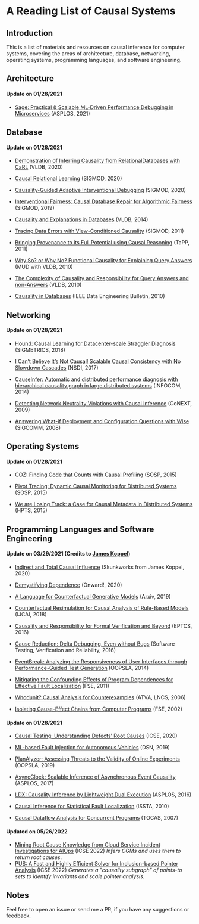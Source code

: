 # A Reading List of Causal Systems

## Introduction

This is a list of materials and resources on causal inference for computer systems, covering the areas of architecture, database, networking, operating systems, programming languages, and software engineering.


## Architecture

#### Update on 01/28/2021

* [Sage: Practical & Scalable ML-Driven Performance Debugging in Microservices](https://asplos-conference.org/abstracts/asplos21-paper85-extended_abstract.pdf) (ASPLOS, 2021)


## Database 

#### Update on 01/28/2021

* [Demonstration of Inferring Causality from RelationalDatabases with CaRL](http://www.vldb.org/pvldb/vol13/p2985-kayali.pdf) (VLDB, 2020) 

* [Causal Relational Learning](https://users.cs.duke.edu/~sudeepa/papers/CARL-SIGMOD2020.pdf) (SIGMOD, 2020) 

* [Causality-Guided Adaptive Interventional Debugging](https://people.cs.umass.edu/~ameli/projects/causality/papers/aid.pdf) (SIGMOD, 2020) 

* [Interventional Fairness: Causal Database Repair for Algorithmic Fairness](https://dl.acm.org/doi/10.1145/3299869.3319901) (SIGMOD, 2019) 

* [Causality and Explanations in Databases](http://www.vldb.org/pvldb/vol7/p1715-meliou.pdf) (VLDB, 2014) 

* [Tracing Data Errors with View-Conditioned Causality](https://people.cs.umass.edu/~ameli/projects/causality/papers/sigmod320-Meliou.pdf) (SIGMOD, 2011) 

* [Bringing Provenance to its Full Potential using Causal Reasoning](https://people.cs.umass.edu/~ameli/projects/causality/papers/TaPP2011.pdf) (TaPP, 2011) 

* [Why So? or Why No? Functional Causality for Explaining Query Answers](https://people.cs.umass.edu/~ameli/projects/causality/papers/MUD2010.pdf) (MUD with VLDB, 2010) 

* [The Complexity of Causality and Responsibility for Query Answers and non-Answers](http://www.vldb.org/pvldb/vol4/p34-meliou.pdf) (VLDB, 2010) 

* [Causality in Databases](http://sites.computer.org/debull/A10sept/suciu.pdf) (IEEE Data Engineering Bulletin, 2010) 


## Networking 

#### Update on 01/28/2021

* [Hound: Causal Learning for Datacenter-scale Straggler Diagnosis](https://www.seas.upenn.edu/~leebcc/documents/zheng18-sigmetrics.pdf) (SIGMETRICS, 2018) 

* [I Can’t Believe It’s Not Causal! Scalable Causal Consistency with No Slowdown Cascades](https://www.cs.cornell.edu/lorenzo/papers/Mehdi17Occult.pdf) (NSDI, 2017) 

* [CauseInfer: Automatic and distributed performance diagnosis with hierarchical causality graph in large distributed systems](https://ieeexplore.ieee.org/document/6848128) (INFOCOM, 2014) 

* [Detecting Network Neutrality Violations with Causal Inference](http://conferences.sigcomm.org/co-next/2009/papers/Tariq.pdf) (CoNEXT, 2009) 

* [Answering What-if Deployment and Configuration Questions with Wise](https://dl.acm.org/doi/10.1145/1402946.1402971) (SIGCOMM, 2008) 


## Operating Systems

#### Update on 01/28/2021

* [COZ: Finding Code that Counts with Causal Profiling](https://www.sigops.org/s/conferences/sosp/2015/current/2015-Monterey/printable/090-curtsinger.pdf) (SOSP, 2015) 

* [Pivot Tracing: Dynamic Causal Monitoring for Distributed Systems](https://people.mpi-sws.org/~jcmace/papers/mace2015pivot.pdf) (SOSP, 2015) 

* [We are Losing Track: a Case for Causal Metadata in Distributed Systems](https://people.mpi-sws.org/~jcmace/papers/fonseca2015hpts.pdf) (HPTS, 2015) 


## Programming Languages and Software Engineering

#### Update on 03/29/2021 (Credits to [James Koppel](http://www.jameskoppel.com/))

* [Indirect and Total Causal Influence](http://www.jameskoppel.com/files/skunkworks/total_causal_influence.pdf) (Skunkworks from James Koppel, 2020)

* [Demystifying Dependence](http://www.jameskoppel.com/files/papers/demystifying_dependence.pdf) (Onward!, 2020)

* [A Language for Counterfactual Generative Models](http://www.jameskoppel.com/files/papers/causal_neurips2019.pdf) (Arxiv, 2019)

* [Counterfactual Resimulation for Causal Analysis of Rule-Based Models](https://www.cs.cmu.edu/~jlaurent/pdf/papers/ijcai18.pdf) (IJCAI, 2018)


* [Causality and Responsibility for Formal Verification and Beyond](https://arxiv.org/pdf/1608.07879.pdf) (EPTCS, 2016)

* [Cause Reduction: Delta Debugging, Even without Bugs](https://www.cs.utah.edu/~regehr/papers/mintest.pdf) (Software Testing, Verification and Reliability, 2016)


* [EventBreak: Analyzing the Responsiveness of User Interfaces through Performance-Guided Test Generation](http://mp.binaervarianz.de/oopsla2014.pdf) (OOPSLA, 2014)

* [Mitigating the Confounding Effects of Program Dependences for Effective Fault Localization](https://dl.acm.org/doi/abs/10.1145/2025113.2025136) (FSE, 2011)

* [Whodunit? Causal Analysis for Counterexamples](https://www.faculty.ece.vt.edu/chaowang/pubDOC/Wang06Whodunit.pdf) (ATVA, LNCS, 2006)

* [Isolating Cause-Effect Chains from Computer Programs](https://www.cs.cmu.edu/~jlaurent/pdf/papers/ijcai18.pdf) (FSE, 2002)


#### Update on 01/28/2021

* [Causal Testing: Understanding Defects’ Root Causes](https://people.cs.umass.edu/~brun/pubs/pubs/Johnson20icse.pdf) (ICSE, 2020)

* [ML-based Fault Injection for Autonomous Vehicles](https://saurabhjha1.github.io/pubs/DSN2019.pdf) (DSN, 2019)

* [PlanAlyzer: Assessing Threats to the Validity of Online Experiments](https://dl.acm.org/doi/10.1145/3360608) (OOPSLA, 2019)

* [AsyncClock: Scalable Inference of Asynchronous Event Causality](https://dl.acm.org/doi/abs/10.1145/3093336.3037712) (ASPLOS, 2017)

* [LDX: Causality Inference by Lightweight Dual Execution](https://dl.acm.org/doi/abs/10.1145/2872362.2872395) (ASPLOS, 2016)

* [Causal Inference for Statistical Fault Localization](https://dl.acm.org/doi/10.1145/1831708.1831717) (ISSTA, 2010)

* [Causal Dataflow Analysis for Concurrent Programs](http://madhu.cs.illinois.edu/tacas07.pdf) (TOCAS, 2007)

#### Updated on 05/26/2022

* [Mining Root Cause Knowledge from Cloud Service Incident Investigations for AIOps](https://arxiv.org/pdf/2204.11598.pdf) (ICSE 2022) _Infers CGMs and uses them to return root causes_.
* [PUS: A Fast and Highly Efficient Solver for Inclusion-based Pointer Analysis](https://peimingliu.github.io/asset/pic/PUS.pdf) (ICSE 2022) _Generates a "causality subgraph" of points-to sets to identify invariants and scale pointer analysis._


## Notes

Feel free to open an issue or send me a PR, if you have any suggestions or feedback. 

